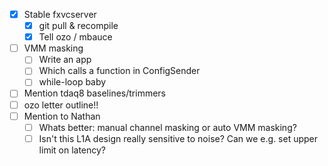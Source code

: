- [x] Stable fxvcserver
  - [x] git pull & recompile
  - [x] Tell ozo / mbauce
- [ ] VMM masking
  - [ ] Write an app
  - [ ] Which calls a function in ConfigSender
  - [ ] while-loop baby
- [ ] Mention tdaq8 baselines/trimmers
- [ ] ozo letter outline!!
- [ ] Mention to Nathan
  - [ ] Whats better: manual channel masking or auto VMM masking?
  - [ ] Isn't this L1A design really sensitive to noise? Can we e.g. set upper limit on latency?
